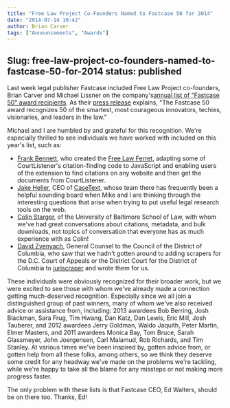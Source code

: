 ```yaml
---
title: "Free Law Project Co-Founders Named to Fastcase 50 for 2014"
date: "2014-07-14 10:42"
author: Brian Carver
tags: ["Announcements", "Awards"]
---
```

Slug: free-law-project-co-founders-named-to-fastcase-50-for-2014
status: published
---

Last week legal publisher Fastcase included Free Law Project
co-founders, Brian Carver and Michael Lissner on the company's[annual
list of "Fastcase 50" award
recipients](http://www.fastcase.com/fastcase50-winners-2014). As their
[press
release](http://www.fastcase.com/fastcase-announces-2014-%e2%80%9cfastcase-50%e2%80%9d-award-winners/)
explains, "The Fastcase 50 award recognizes 50 of the smartest, most
courageous innovators, techies, visionaries, and leaders in the law."

Michael and I are humbled by and grateful for this recognition. We're
especially thrilled to see individuals we have worked with included on
this year's list, such as:

-   [Frank Bennett](https://twitter.com/fgbjr), who created the [Free
    Law
    Ferret](http://citationstylist.org/2013/08/20/free-law-ferret-document-to-cited-cases-in-a-click/),
    adapting some of CourtListener's citation-finding code to JavaScript
    and enabling users of the extension to find citations on any website
    and then get the documents from CourtListener.
-   [Jake Heller](https://twitter.com/casetext), CEO of
    [CaseText](http://casetext.com), whose team there has frequently
    been a helpful sounding board when Mike and I are thinking through
    the interesting questions that arise when trying to put useful legal
    research tools on the web.
-   [Colin Starger](https://twitter.com/colinstarger), of the University
    of Baltimore School of Law, with whom we've had great conversations
    about citations, metadata, and bulk downloads, not topics of
    conversation that everyone has as much experience with as Colin!
-   [David Zvenyach](https://twitter.com/vdavez), General Counsel to the
    Council of the District of Columbia, who saw that we hadn't gotten
    around to adding scrapers for the D.C. Court of Appeals or the
    District Court for the District of Columbia to
    [juriscraper](https://github.com/freelawproject/juriscraper) and wrote
    them for us.

These individuals were obviously recognized for their broader work, but
we were excited to see those with whom we've already made a connection
getting much-deserved recognition. Especially since we all join a
distinguished group of past winners, many of whom we've also received
advice or assistance from, including: 2013 awardees Bob Berring, Josh
Blackman, Sara Frug, Tim Hwang, Dan Katz, Dan Lewis, Eric Mill, Josh
Tauberer, and 2012 awardees Jerry Goldman, Waldo Jaquith, Peter Martin,
Elmer Masters, and 2011 awardees Monica Bay, Tom Bruce, Sarah
Glassmeyer, John Joergensen, Carl Malamud, Rob Richards, and Tim
Stanley. At various times we've been inspired by, gotten advice from, or
gotten help from all these folks, among others, so we think they deserve
some credit for any headway we've made on the problems we're tackling,
while we're happy to take all the blame for any missteps or not making
more progress faster.

The only problem with these lists is that Fastcase CEO, Ed Walters,
should be on there too. Thanks, Ed!
